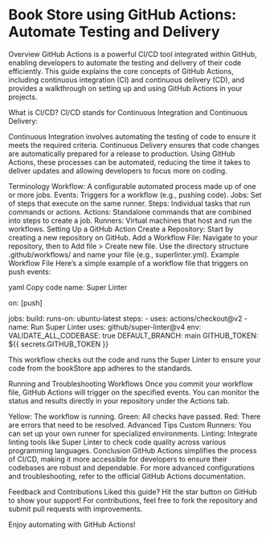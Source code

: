 # Book Store using GitHub Actions: Automate Testing and Delivery
Overview
GitHub Actions is a powerful CI/CD tool integrated within GitHub, enabling developers to automate the testing and delivery of their code efficiently. This guide explains the core concepts of GitHub Actions, including continuous integration (CI) and continuous delivery (CD), and provides a walkthrough on setting up and using GitHub Actions in your projects.

What is CI/CD?
CI/CD stands for Continuous Integration and Continuous Delivery:

Continuous Integration involves automating the testing of code to ensure it meets the required criteria.
Continuous Delivery ensures that code changes are automatically prepared for a release to production.
Using GitHub Actions, these processes can be automated, reducing the time it takes to deliver updates and allowing developers to focus more on coding.

Terminology
Workflow: A configurable automated process made up of one or more jobs.
Events: Triggers for a workflow (e.g., pushing code).
Jobs: Set of steps that execute on the same runner.
Steps: Individual tasks that run commands or actions.
Actions: Standalone commands that are combined into steps to create a job.
Runners: Virtual machines that host and run the workflows.
Setting Up a GitHub Action
Create a Repository: Start by creating a new repository on GitHub.
Add a Workflow File: Navigate to your repository, then to Add file > Create new file. Use the directory structure .github/workflows/ and name your file (e.g., superlinter.yml).
Example Workflow File
Here’s a simple example of a workflow file that triggers on push events:

yaml
Copy code
name: Super Linter

on: [push]

jobs:
  build:
    runs-on: ubuntu-latest
    steps:
    - uses: actions/checkout@v2
    - name: Run Super Linter
      uses: github/super-linter@v4
      env:
        VALIDATE_ALL_CODEBASE: true
        DEFAULT_BRANCH: main
        GITHUB_TOKEN: ${{ secrets.GITHUB_TOKEN }}

This workflow checks out the code and runs the Super Linter to ensure your code from the bookStore app adheres to the standards.

Running and Troubleshooting Workflows
Once you commit your workflow file, GitHub Actions will trigger on the specified events. You can monitor the status and results directly in your repository under the Actions tab.

Yellow: The workflow is running.
Green: All checks have passed.
Red: There are errors that need to be resolved.
Advanced Tips
Custom Runners: You can set up your own runner for specialized environments.
Linting: Integrate linting tools like Super Linter to check code quality across various programming languages.
Conclusion
GitHub Actions simplifies the process of CI/CD, making it more accessible for developers to ensure their codebases are robust and dependable. For more advanced configurations and troubleshooting, refer to the official GitHub Actions documentation.

Feedback and Contributions
Liked this guide? Hit the star button on GitHub to show your support! For contributions, feel free to fork the repository and submit pull requests with improvements.

Enjoy automating with GitHub Actions!
